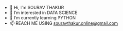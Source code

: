 - 👋 Hi, I’m SOURAV THAKUR
- 👀 I’m interested in DATA SCIENCE
- 🌱 I’m currently learning PYTHON
- 📫 REACH ME USING souravthakur.online@gmail.com

<!---
SOURAVTHAKUR1997/SOURAVTHAKUR1997 is a ✨ special ✨ repository because its `README.md` (this file) appears on your GitHub profile.
You can click the Preview link to take a look at your changes.
--->
